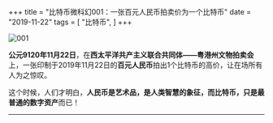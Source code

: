 +++
title = "比特币微科幻001：一张百元人民币拍卖价为一个比特币"
date = "2019-11-22"
tags = [
    "比特币",
]
+++

![001](/images/bitcoin-science-fiction/001.jpg)

**公元9120年11月22日**，在**西太平洋共产主义联合共同体——粤港州文物拍卖会**上，一张印制于2019年11月22日的**百元人民币**拍出1个比特币的高价，让在场所有人为之惊叹。

这个时候，人们才明白，**人民币是艺术品，是人类智慧的象征，而比特币，只是最普通的数字资产**而已！

---